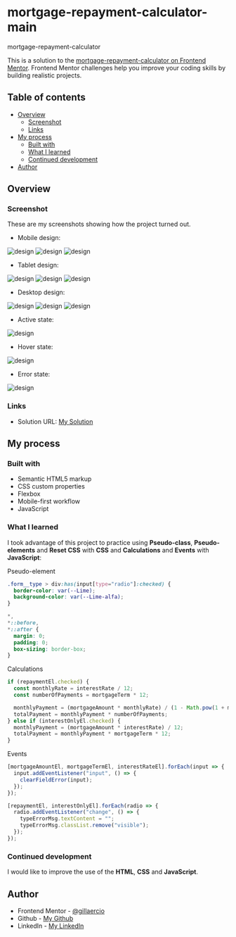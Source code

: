 # mortgage-repayment-calculator-main
mortgage-repayment-calculator

This is a solution to the [mortgage-repayment-calculator on Frontend Mentor](https://www.frontendmentor.io/challenges/mortgage-repayment-calculator-Galx1LXK73). Frontend Mentor challenges help you improve your coding skills by building realistic projects. 

## Table of contents

- [Overview](#overview)
  - [Screenshot](#screenshot)
  - [Links](#links)
- [My process](#my-process)
  - [Built with](#built-with)
  - [What I learned](#what-i-learned)
  - [Continued development](#continued-development)
- [Author](#author)

## Overview

### Screenshot

These are my screenshots showing how the project turned out.

- Mobile design:

![design](./assets/images/screenshot-mobile-design-empty.png)
![design](./assets/images/screenshot-mobile-design-repayment-completed.png)
![design](./assets/images/screenshot-mobile-design-interest-only-completed.png)

- Tablet design:

![design](./assets/images/screenshot-tablet-design-empty.png)
![design](./assets/images/screenshot-tablet-design-repayment-completed.png)
![design](./assets/images/screenshot-tablet-design-interest-only-completed.png)

- Desktop design:

![design](./assets/images/screenshot-desktop-design-empty.png)
![design](./assets/images/screenshot-desktop-design-repayment-completed.png)
![design](./assets/images/screenshot-desktop-design-interest-only-completed.png)

- Active state:

![design](./assets/images/screenshot-active-states.png)

- Hover state:

![design](./assets/images/screenshot-hover-states.png)

- Error state:

![design](./assets/images/screenshot-error-states.png)


### Links

- Solution URL: [My Solution](https://github.com/gillaercio/mortgage-repayment-calculator-main)

## My process

### Built with

- Semantic HTML5 markup
- CSS custom properties
- Flexbox
- Mobile-first workflow
- JavaScript

### What I learned

I took advantage of this project to practice using **Pseudo-class**, **Pseudo-elements** and **Reset CSS** with **CSS** and **Calculations** and **Events** with **JavaScript**:

Pseudo-element

```css
.form__type > div:has(input[type="radio"]:checked) {
  border-color: var(--Lime);
  background-color: var(--Lime-alfa);
}
```

```css
*,
*::before,
*::after {
  margin: 0;
  padding: 0;
  box-sizing: border-box;
}
```

Calculations

```js
if (repaymentEl.checked) {
  const monthlyRate = interestRate / 12;
  const numberOfPayments = mortgageTerm * 12;

  monthlyPayment = (mortgageAmount * monthlyRate) / (1 - Math.pow(1 + monthlyRate, -numberOfPayments));
  totalPayment = monthlyPayment * numberOfPayments;
} else if (interestOnlyEl.checked) {
  monthlyPayment = (mortgageAmount * interestRate) / 12;
  totalPayment = monthlyPayment * mortgageTerm * 12;
}
```

Events

```js
[mortgageAmountEl, mortgageTermEl, interestRateEl].forEach(input => {
  input.addEventListener("input", () => {
    clearFieldError(input);
  });
});

[repaymentEl, interestOnlyEl].forEach(radio => {
  radio.addEventListener("change", () => {
    typeErrorMsg.textContent = "";
    typeErrorMsg.classList.remove("visible");
  });
});
```

### Continued development

I would like to improve the use of the **HTML**, **CSS** and **JavaScript**.

## Author

- Frontend Mentor - [@gillaercio](https://www.frontendmentor.io/profile/gillaercio)
- Github - [My Github](https://github.com/gillaercio)
- LinkedIn - [My LinkedIn](https://www.linkedin.com/in/gildman-la%C3%A9rcio/)